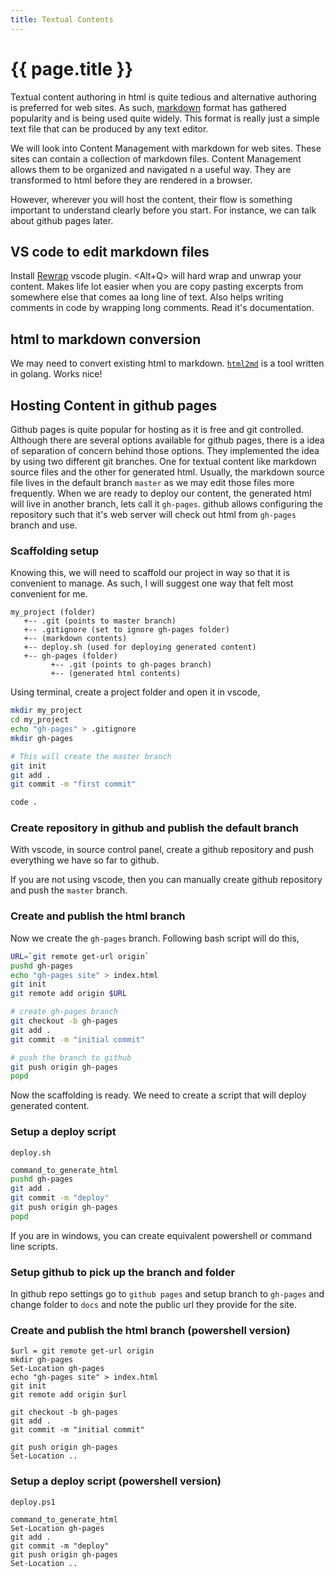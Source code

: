 ```yaml
---
title: Textual Contents
---
```


# {{ page.title }}

Textual content authoring in html is quite tedious and alternative authoring is
preferred for web sites. As such,
[markdown](https://www.markdownguide.org/getting-started/) format has gathered
popularity and is being used quite widely. This format is really just a simple
text file that can be produced by any text editor.

We will look into Content Management with markdown for web sites. These sites
can contain a collection of markdown files. Content Management allows them to be
organized and navigated n a useful way. They are transformed to html before they
are rendered in a browser.

However, wherever you will host the content, their flow is something important
to understand clearly before you start. For instance, we can talk about github
pages later.

## VS code to edit markdown files
Install [Rewrap](https://stkb.github.io/Rewrap/) vscode plugin. <Alt+Q> will
hard wrap and unwrap your content. Makes life lot easier when you are copy
pasting excerpts from somewhere else that comes aa long line of text. Also helps
writing comments in code by wrapping long comments. Read it's documentation.


## html to markdown conversion
We may need to convert existing html to markdown.
[`html2md`](https://github.com/suntong/html2md) is a tool
written in golang. Works nice!

## Hosting Content in github pages
Github pages is quite popular for hosting as it is free and git controlled.
Although there are several options available for github pages, there is a idea
of separation of concern behind those options. They implemented the idea by
using two different git branches. One for textual content like markdown source
files and the other for generated html. Usually, the markdown source file lives
in the default branch `master` as we may edit those files more frequently. When
we are ready to deploy our content, the generated html will live in another
branch, lets call it `gh-pages`. github allows configuring the repository such
that it's web server will check out html from `gh-pages` branch and use.

### Scaffolding setup
Knowing this, we will need to scaffold our project in way so that it is
convenient to manage. As such, I will suggest one way that felt most convenient
for me.

```text
my_project (folder)
   +-- .git (points to master branch)
   +-- .gitignore (set to ignore gh-pages folder)
   +-- (markdown contents)
   +-- deploy.sh (used for deploying generated content)
   +-- gh-pages (folder)
         +-- .git (points to gh-pages branch)
         +-- (generated html contents)
```

Using terminal, create a project folder and open it in vscode,

```bash
mkdir my_project
cd my_project
echo "gh-pages" > .gitignore
mkdir gh-pages

# This will create the master branch
git init
git add .
git commit -m "first commit" 

code .
```
### Create repository in github and publish the default branch
With vscode, in source control panel, create a github repository and push
everything we have so far to github. 

If you are not using vscode, then you can manually create github repository and
push the `master` branch.

### Create and publish the html branch
Now we create the `gh-pages` branch.
Following bash script will do this,
```bash
URL=`git remote get-url origin`
pushd gh-pages
echo "gh-pages site" > index.html
git init
git remote add origin $URL

# create gh-pages branch
git checkout -b gh-pages
git add .
git commit -m "initial commit"

# push the branch to github
git push origin gh-pages
popd
```

Now the scaffolding is ready. We need to create a script that will deploy
generated content.

### Setup a deploy script
`deploy.sh`
```bash
command_to_generate_html
pushd gh-pages
git add .
git commit -m "deploy"
git push origin gh-pages
popd
```

If you are in windows, you can create equivalent powershell or command line
scripts.

### Setup github to pick up the branch and folder
In github repo settings go to `github pages` and setup branch to `gh-pages` and
change folder to `docs` and note the public url they provide for the site.


### Create and publish the html branch (powershell version)
```
$url = git remote get-url origin
mkdir gh-pages
Set-Location gh-pages
echo "gh-pages site" > index.html
git init
git remote add origin $url

git checkout -b gh-pages
git add .
git commit -m "initial commit"

git push origin gh-pages
Set-Location ..
```

### Setup a deploy script (powershell version)
`deploy.ps1`
```
command_to_generate_html
Set-Location gh-pages
git add .
git commit -m "deploy"
git push origin gh-pages
Set-Location ..
```

